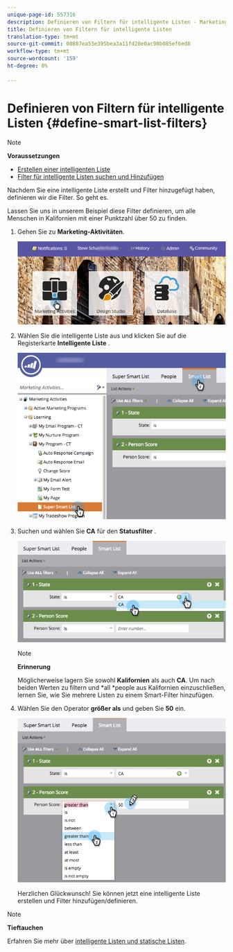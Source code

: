 ```yaml
---
unique-page-id: 557316
description: Definieren von Filtern für intelligente Listen - Marketing-Dokumente - Produktdokumentation
title: Definieren von Filtern für intelligente Listen
translation-type: tm+mt
source-git-commit: 00887ea53e395bea3a11fd28e0ac98b085ef6ed8
workflow-type: tm+mt
source-wordcount: '159'
ht-degree: 0%

---
```



# Definieren von Filtern für intelligente Listen {#define-smart-list-filters}

>[!NOTE]
>
>**Voraussetzungen**
>
>* [Erstellen einer intelligenten Liste](create-a-smart-list.md)
>* [Filter für intelligente Listen suchen und Hinzufügen](find-and-add-filters-to-a-smart-list.md)

>



Nachdem Sie eine intelligente Liste [](create-a-smart-list.md) erstellt und Filter [](find-and-add-filters-to-a-smart-list.md) hinzugefügt haben, definieren wir die Filter. So geht es.

Lassen Sie uns in unserem Beispiel diese Filter definieren, um alle Menschen in Kalifornien mit einer Punktzahl über 50 zu finden.

1. Gehen Sie zu **Marketing-Aktivitäten**.

   ![](assets/login-marketing-activities-1.png)

1. Wählen Sie die intelligente Liste aus und klicken Sie auf die Registerkarte **Intelligente Liste** .

   ![](assets/smarlist-choosefilters.png)

1. Suchen und wählen Sie **CA** für den **Statusfilter** .

   ![](assets/smartlistdefinefilters.png)

   >[!NOTE]
   >
   >**Erinnerung**
   >
   >
   >Möglicherweise lagern Sie sowohl **Kalifornien** als auch **CA**. Um nach beiden Werten zu filtern und *all *people aus Kalifornien einzuschließen, lernen Sie, wie Sie mehrere Listen zu einem Smart-Filter [](../../../../product-docs/core-marketo-concepts/smart-lists-and-static-lists/using-smart-lists/add-multiple-values-to-a-smart-list-filter.md)hinzufügen.

1. Wählen Sie den Operator **größer als** und geben Sie **50** ein.

   ![](assets/smartlistfilter-personscore.png)

   Herzlichen Glückwunsch! Sie können jetzt eine intelligente Liste erstellen und Filter hinzufügen/definieren.

>[!NOTE]
>
>**Tieftauchen**
>
>Erfahren Sie mehr über [intelligente Listen und statische Listen](http://docs.marketo.com/display/docs/smart+lists+and+static+lists).

